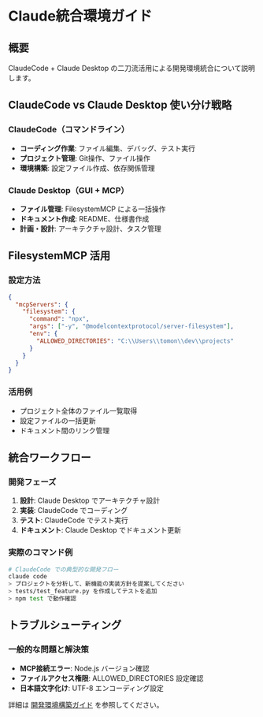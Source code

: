 # Claude統合環境ガイド

## 概要

ClaudeCode + Claude Desktop の二刀流活用による開発環境統合について説明します。

## ClaudeCode vs Claude Desktop 使い分け戦略

### ClaudeCode（コマンドライン）
- **コーディング作業**: ファイル編集、デバッグ、テスト実行
- **プロジェクト管理**: Git操作、ファイル操作
- **環境構築**: 設定ファイル作成、依存関係管理

### Claude Desktop（GUI + MCP）
- **ファイル管理**: FilesystemMCP による一括操作
- **ドキュメント作成**: README、仕様書作成
- **計画・設計**: アーキテクチャ設計、タスク管理

## FilesystemMCP 活用

### 設定方法
```json
{
  "mcpServers": {
    "filesystem": {
      "command": "npx",
      "args": ["-y", "@modelcontextprotocol/server-filesystem"],
      "env": {
        "ALLOWED_DIRECTORIES": "C:\\Users\\tomon\\dev\\projects"
      }
    }
  }
}
```

### 活用例
- プロジェクト全体のファイル一覧取得
- 設定ファイルの一括更新
- ドキュメント間のリンク管理

## 統合ワークフロー

### 開発フェーズ
1. **設計**: Claude Desktop でアーキテクチャ設計
2. **実装**: ClaudeCode でコーディング
3. **テスト**: ClaudeCode でテスト実行
4. **ドキュメント**: Claude Desktop でドキュメント更新

### 実際のコマンド例
```bash
# ClaudeCode での典型的な開発フロー
claude code
> プロジェクトを分析して、新機能の実装方針を提案してください
> tests/test_feature.py を作成してテストを追加
> npm test で動作確認
```

## トラブルシューティング

### 一般的な問題と解決策
- **MCP接続エラー**: Node.js バージョン確認
- **ファイルアクセス権限**: ALLOWED_DIRECTORIES 設定確認
- **日本語文字化け**: UTF-8 エンコーディング設定

詳細は [開発環境構築ガイド](development-setup.md) を参照してください。